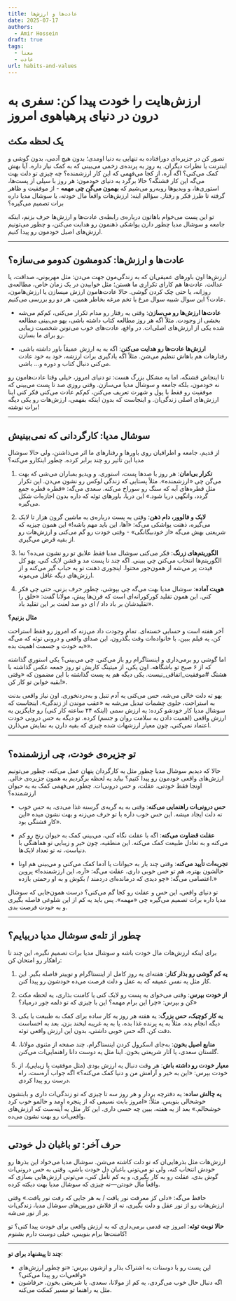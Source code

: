 ```yaml
---
title: عادت‌ها و ارزش‌ها
date: 2025-07-17
authors:
  - Amir Hossein
draft: true
tags:
  - معنا
  - عادت
url: habits-and-values
---
```

# ارزش‌هایت را خودت پیدا کن: سفری به درون در دنیای پرهیاهوی امروز

## یک لحظه مکث

تصور کن در جزیره‌ای دورافتاده به تنهایی به دنیا اومدی؛ بدون هیچ آدمی، بدون گوشی و اینترنت یا نظرات دیگران. یه روز یه پرنده‌ی زخمی می‌بینی که به کمک نیاز داره. آیا بهش کمک می‌کنی؟ اگه آره، از کجا می‌فهمی که این کار ارزشمنده؟ چه چیزی تو دلت بهت می‌گه این کار قشنگه؟ حالا برگرد به دنیای خودمون: هر روز با سیلی از پست‌ها، استوری‌ها، و ویدیوها روبه‌رو می‌شیم که **بهمون می‌گن چی مهمه** - از موفقیت و ظاهر گرفته تا طرز فکر و رفتار. سؤالم اینه: ارزش‌هات واقعاً مال خودته، یا سوشال مدیا داره برات تصمیم می‌گیره؟

تو این پست می‌خوام باهاتون درباره‌ی رابطه‌ی عادت‌ها و ارزش‌ها حرف بزنم، اینکه جامعه و سوشال مدیا چطور دارن یواشکی ذهنمون رو هدایت می‌کنن، و چطور می‌تونیم ارزش‌های اصیل خودمون رو پیدا کنیم. 

---

## عادت‌ها و ارزش‌ها: کدومشون کدومو می‌سازه؟

ارزش‌ها اون باورهای عمیقی‌ان که به زندگی‌مون جهت می‌دن: مثل مهربونی، صداقت، یا عدالت. عادت‌ها هم کارای تکراری ما هستن؛ مثل خوابیدن در یک زمان خاص، مطالعه‌ی روزانه، یا حتی چک کردن گوشی. حالا عادت‌هامون ارزش میسازن یا ارزش‌هامون، عادت؟ این سوال شبیه سوال مرغ یا تخم مرغه بخاطر همین، هر دو رو بررسی می‌کنیم.

- **عادت‌ها ارزش‌ها رو می‌سازن**: وقتی یه رفتار رو مدام تکرار می‌کنی، کم‌کم می‌شه بخشی از وجودت. مثلاً اگه هر روز مطالعه کتاب داشته باشی، یهو می‌بینی مطالعه شده یکی از ارزش‌های اصلی‌ات. در واقع، عادت‌های خوب می‌تونن شخصیت زیبایی رو برای ما بسازن.

- **ارزش‌ها عادت‌ها رو هدایت می‌کنن**: اگه به یه ارزش عمیقاً باور داشته باشی، رفتارهات هم باهاش تنظیم می‌شن. مثلاً اگه یادگیری برات ارزشه، خود به خود عادت می‌کنی دنبال کتاب و دوره و... باشی. 

تا اینجاش قشنگه، اما یه مشکل بزرگ هست: تو دنیای امروز، خیلی وقتا عادت‌هامون رو نه خودمون، بلکه جامعه و سوشال مدیا می‌سازن. وقتی روزی صد تا پست می‌بینی که موفقیت رو فقط با پول و شهرت تعریف می‌کنن، کم‌کم عادت می‌کنی فکر کنی اینا ارزش‌های اصلی زندگی‌ان. و اینجاست که بدون اینکه بفهمی، ارزش‌هات رو یکی دیگه برات نوشته!

---

## سوشال مدیا: کارگردانی که نمی‌بینیش

از قدیم، جامعه و اطرافیان روی باورها و رفتارهای ما اثر می‌ذاشتن، ولی حالا سوشال مدیا این تأثیر رو چند برابر کرده. چطور اینکارو می‌کنه؟

1. **تکرار بی‌امان**: هر روز با صدها پست، استوری، و ویدیو بمباران می‌شی که بهت می‌گن چی «ارزشمنده». مثلاً پستایی که زندگی لوکس رو نشون می‌دن. این تکرار مثل قطره‌های آبه که سنگ رو سوراخ می‌کنه. سعدی می‌گه: «قطره قطره جمع گردد، وانگهی دریا شود.» این دریا، باورهای توئه که داره بدون اجازه‌ات شکل می‌گیره.

2. **لایک و فالوور، دام ذهن**: وقتی یه پست درباره‌ی یه ماشین گرون هزار تا لایک می‌گیره، ذهنت یواشکی می‌گه: «آها، این باید مهم باشه!» این همون چیزیه که شریعتی بهش می‌گه «از خودبیگانگی» - وقتی خودت رو گم می‌کنی و ارزش‌هات رو از بقیه قرض می‌گیری.

3. **الگوریتم‌های زرنگ**: فکر می‌کنی سوشال مدیا فقط علایق تو رو نشون می‌ده؟ نه! الگوریتم‌ها انتخاب می‌کنن چی ببینی. اگه چند تا پست مد و فشن لایک کنی، یهو کل فیدت پر می‌شه از همون‌جور محتوا. اینجوری ذهنت تو یه حباب گیر می‌کنه و از ارزش‌های دیگه غافل می‌مونه.

4. **هویت آماده**: سوشال مدیا بهت می‌گه چی بپوشی، چطور حرف بزنی، حتی چی فکر کنی. این همون تقلید کورکورانه‌ای است که قرن‌ها پیش، مولانا گفت: «خلق را تقلیدشان بر باد داد / ای دو صد لعنت بر این تقلید باد».

**مثال بزنیم؟**

آخر هفته است و حسابی خسته‌ای. تمام وجودت داد می‌زنه که امروز رو فقط استراحت کن، یه فیلم ببین، با خانواده‌ات وقت بگذرون. این صدای واقعی و درونی توئه که می‌گه «به خودت و جسمت اهمیت بده».

اما گوشی رو برمی‌داری و اینستاگرام رو باز می‌کنی. چی می‌بینی؟ یکی استوری گذاشته که از ۶ صبح تو باشگاهه. اون یکی، از میتینگ کاریش تو روز جمعه عکس گذاشته با هشتگ #موفقیت_اتفاقی_نیست. یکی دیگه هم یه پست گذاشته با این مضمون که «وقتی بقیه خوابن تو کار کن!».

یهو ته دلت خالی می‌شه. حس می‌کنی یه آدم تنبل و به‌دردنخوری. اون نیاز واقعی بدنت به استراحت، جلوی چشمات تبدیل می‌شه به «عقب موندن از زندگی». اینجاست که سوشال مدیا کار خودشو کرده: یه ارزش سمی (اینکه ۲۴ ساعته کار کنی) رو جایگزین یه ارزش واقعی (اهمیت دادن به سلامت روان و جسم) کرده. تو دیگه به حس درونی خودت اعتماد نمی‌کنی، چون معیار ارزشهات شده چیزی که بقیه دارن به نمایش می‌ذارن.

---

## تو جزیره‌ی خودت، چی ارزشمنده؟

حالا که دیدیم سوشال مدیا چطور مثل یه کارگردان پنهان عمل می‌کنه، چطور می‌تونیم ارزش‌های واقعی خودمون رو پیدا کنیم؟ بیاید یه لحظه برگردیم به همون جزیره‌ی خالی. اونجا فقط خودتی، عقلت، و حس درونی‌ات. چطور می‌فهمی کمک به یه حیوان ارزشمنده؟

- **حس درونی‌ات راهنمایی می‌کنه**: وقتی به یه گربه‌ی گرسنه غذا می‌دی، یه حس خوب ته دلت ایجاد میشه. این حس خوب داره با تو حرف می‌زنه و بهت نشون میده «این کارِ قشنگی بود».

- **عقلت قضاوت می‌کنه**: اگه با عقلت نگاه کنی، می‌بینی کمک به حیوان رنج رو کم می‌کنه و به تعادل طبیعت کمک می‌کنه. این منطقیه، چون خیر و زیبایی تو هماهنگی با دنیاست، نه تو تعداد لایک‌ها.
    
- **تجربه‌ات تأیید می‌کنه**: وقتی چند بار به حیوانات یا آدما کمک می‌کنی و می‌بینی هم اونا حالشون بهتره، هم تو حس خوبی داری، عقلت می‌گه: «آره، این ارزشمنده!» پروین اعتصامی می‌گه: «چو دیدی که درمانده‌ای دردمند / بکوش و به او رحمتی بازده.»
    

تو دنیای واقعی، این حس و عقلت رو کجا گم می‌کنی؟ درست همون‌جایی که سوشال مدیا داره برات تصمیم می‌گیره چی «مهمه». پس باید یه کم از این شلوغی فاصله بگیری و به خودت فرصت بدی.

---

## چطور از تله‌ی سوشال مدیا دربیایم؟

برای اینکه ارزش‌هات مال خودت باشه و سوشال مدیا برات تصمیم نگیره، این چند تا راهکار رو امتحان کن:

1. **یه کم گوشی رو بذار کنار**: هفته‌ای یه روز کامل از اینستاگرام و توییتر فاصله بگیر. این کار مثل یه نفس عمیقه که به عقل و دلت فرصت می‌ده خودشون رو پیدا کنن.
    
2. **از خودت بپرس**: وقتی می‌خوای یه پست رو لایک کنی یا کامنت بذاری، یه لحظه مکث کن و بپرس: «چرا این برام مهمه؟ این با چیزی که تو دلمه جور درمیاد؟»
    
3. **یه کار کوچیک، حس بزرگ**: یه هفته هر روز یه کار ساده برای کمک به طبیعت یا یکی دیگه انجام بده. مثلاً به یه پرنده غذا بده، یا به یه غریبه لبخند بزن. بعد به احساست دقت کن. اگه حس خوبی داشتی، بدون این ارزش واقعی توئه.
    
4. **منابع اصیل بخون**: به‌جای اسکرول کردن اینستاگرام، چند صفحه از مثنوی مولانا، گلستان سعدی، یا آثار شریعتی بخون. اینا مثل یه دوست دانا راهنمایی‌ات می‌کنن.
    
5. **معیار خودت رو داشته باش**: هر وقت دنبال یه ارزش بودی (مثل موفقیت یا زیبایی)، از خودت بپرس: «این به خیر و آرامش من و دنیا کمک می‌کنه؟» اگه جواب آره‌ست، راه درست رو پیدا کردی.
    

**یه چالش ساده**: یه دفترچه بردار و هر روز سه تا چیزی که تو زندگی‌ات داری و بابتشون خوشحالی بنویس. مثلاً: «امروز بابت نسیمی که از پنجره اومد و حالمو خوب کرد خوشحالم.» بعد از یه هفته، ببین چه حسی داری. این کار مثل یه آینه‌ست که ارزش‌های واقعی‌ات رو بهت نشون می‌ده.

---

## حرف آخر: تو باغبان دل خودتی

ارزش‌هات مثل بذرهایی‌ان که تو دلت کاشته می‌شن. سوشال مدیا می‌خواد این بذرها رو خودش انتخاب کنه، ولی تو می‌تونی باغبان دل خودت باشی. وقتی به حس درونی‌ات گوش بدی، عقلت رو به کار بگیری، و یه کم تأمل کنی، می‌تونی ارزش‌هایی بسازی که واقعاً مال خودتن—نه چیزی که سوشال مدیا بهت دیکته کرده.

حافظ می‌گه: «دلی کز معرفت نور یافت / به هر جایی که رفت نور یافت.» وقتی ارزش‌هات رو از نور عقل و دلت بگیری، نه از فلاش دوربین‌های سوشال مدیا، زندگی‌ات پر از نور می‌شه.

**حالا نوبت توئه**: امروز چه قدمی برمی‌داری که یه ارزش واقعی برای خودت پیدا کنی؟ تو کامنت‌ها برام بنویس، خیلی دوست دارم بشنوم!

---

**چند تا پیشنهاد برای تو**:

- این پست رو با دوستات به اشتراک بذار و ازشون بپرس: «تو چطور ارزش‌های واقعی‌ات رو پیدا می‌کنی؟»
- اگه دنبال حال خوب می‌گردی، یه کم از مولانا، سعدی، یا شریعتی بخون. حرفاشون مثل یه راهنما تو مسیر کمکت می‌کنه.